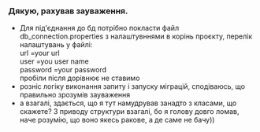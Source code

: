 ### Дякую, рахував зауваження.
- Для під'єднання до бд потрібно покласти файл db_connection.properties з налаштувннями в корінь проєкту, перелік налаштувань у файлі:  
url =your url  
user =you user name  
password =your password  
пробіли після дорівнює не ставимо
- розніс логіку виконання запиту і запуску міграцій, сподіваюсь, що правильно зрозумів зауваження
- а взагалі, здається, що я тут намудрував занадто з класами, що скажете? З приводу структури взагалі, бо я голову довго ломав, наче розумію, що воно якесь ракове, а де саме не бачу))

